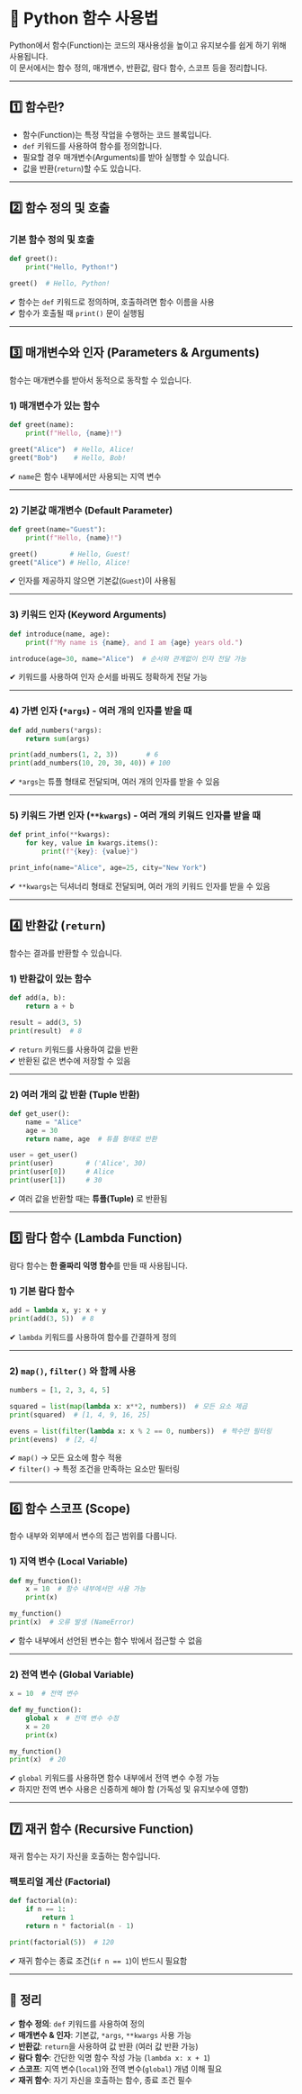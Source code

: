 # 🔲 Python 함수 사용법

Python에서 함수(Function)는 코드의 재사용성을 높이고 유지보수를 쉽게 하기 위해 사용됩니다.  
이 문서에서는 함수 정의, 매개변수, 반환값, 람다 함수, 스코프 등을 정리합니다.

---

## 1️⃣ 함수란?

- 함수(Function)는 특정 작업을 수행하는 코드 블록입니다.
- `def` 키워드를 사용하여 함수를 정의합니다.
- 필요할 경우 매개변수(Arguments)를 받아 실행할 수 있습니다.
- 값을 반환(`return`)할 수도 있습니다.

---

## 2️⃣ 함수 정의 및 호출

### 기본 함수 정의 및 호출
```python
def greet():
    print("Hello, Python!")

greet()  # Hello, Python!
```

✔ 함수는 `def` 키워드로 정의하며, 호출하려면 함수 이름을 사용  
✔ 함수가 호출될 때 `print()` 문이 실행됨  

---

## 3️⃣ 매개변수와 인자 (Parameters & Arguments)

함수는 매개변수를 받아서 동적으로 동작할 수 있습니다.

### 1) 매개변수가 있는 함수
```python
def greet(name):
    print(f"Hello, {name}!")

greet("Alice")  # Hello, Alice!
greet("Bob")    # Hello, Bob!
```

✔ `name`은 함수 내부에서만 사용되는 지역 변수  

---

### 2) 기본값 매개변수 (Default Parameter)
```python
def greet(name="Guest"):
    print(f"Hello, {name}!")

greet()        # Hello, Guest!
greet("Alice") # Hello, Alice!
```

✔ 인자를 제공하지 않으면 기본값(`Guest`)이 사용됨  

---

### 3) 키워드 인자 (Keyword Arguments)
```python
def introduce(name, age):
    print(f"My name is {name}, and I am {age} years old.")

introduce(age=30, name="Alice")  # 순서와 관계없이 인자 전달 가능
```

✔ 키워드를 사용하여 인자 순서를 바꿔도 정확하게 전달 가능  

---

### 4) 가변 인자 (`*args`) - 여러 개의 인자를 받을 때
```python
def add_numbers(*args):
    return sum(args)

print(add_numbers(1, 2, 3))       # 6
print(add_numbers(10, 20, 30, 40)) # 100
```

✔ `*args`는 튜플 형태로 전달되며, 여러 개의 인자를 받을 수 있음  

---

### 5) 키워드 가변 인자 (`**kwargs`) - 여러 개의 키워드 인자를 받을 때
```python
def print_info(**kwargs):
    for key, value in kwargs.items():
        print(f"{key}: {value}")

print_info(name="Alice", age=25, city="New York")
```

✔ `**kwargs`는 딕셔너리 형태로 전달되며, 여러 개의 키워드 인자를 받을 수 있음  

---

## 4️⃣ 반환값 (`return`)

함수는 결과를 반환할 수 있습니다.

### 1) 반환값이 있는 함수
```python
def add(a, b):
    return a + b

result = add(3, 5)
print(result)  # 8
```

✔ `return` 키워드를 사용하여 값을 반환  
✔ 반환된 값은 변수에 저장할 수 있음  

---

### 2) 여러 개의 값 반환 (Tuple 반환)
```python
def get_user():
    name = "Alice"
    age = 30
    return name, age  # 튜플 형태로 반환

user = get_user()
print(user)        # ('Alice', 30)
print(user[0])     # Alice
print(user[1])     # 30
```

✔ 여러 값을 반환할 때는 **튜플(Tuple)** 로 반환됨  

---

## 5️⃣ 람다 함수 (Lambda Function)

람다 함수는 **한 줄짜리 익명 함수**를 만들 때 사용됩니다.

### 1) 기본 람다 함수
```python
add = lambda x, y: x + y
print(add(3, 5))  # 8
```

✔ `lambda` 키워드를 사용하여 함수를 간결하게 정의  

---

### 2) `map()`, `filter()` 와 함께 사용
```python
numbers = [1, 2, 3, 4, 5]

squared = list(map(lambda x: x**2, numbers))  # 모든 요소 제곱
print(squared)  # [1, 4, 9, 16, 25]

evens = list(filter(lambda x: x % 2 == 0, numbers))  # 짝수만 필터링
print(evens)  # [2, 4]
```

✔ `map()` → 모든 요소에 함수 적용  
✔ `filter()` → 특정 조건을 만족하는 요소만 필터링  

---

## 6️⃣ 함수 스코프 (Scope)

함수 내부와 외부에서 변수의 접근 범위를 다룹니다.

### 1) 지역 변수 (Local Variable)
```python
def my_function():
    x = 10  # 함수 내부에서만 사용 가능
    print(x)

my_function()
print(x)  # 오류 발생 (NameError)
```

✔ 함수 내부에서 선언된 변수는 함수 밖에서 접근할 수 없음  

---

### 2) 전역 변수 (Global Variable)
```python
x = 10  # 전역 변수

def my_function():
    global x  # 전역 변수 수정
    x = 20
    print(x)

my_function()
print(x)  # 20
```

✔ `global` 키워드를 사용하면 함수 내부에서 전역 변수 수정 가능  
✔ 하지만 전역 변수 사용은 신중하게 해야 함 (가독성 및 유지보수에 영향)  

---

## 7️⃣ 재귀 함수 (Recursive Function)

재귀 함수는 자기 자신을 호출하는 함수입니다.

### 팩토리얼 계산 (Factorial)
```python
def factorial(n):
    if n == 1:
        return 1
    return n * factorial(n - 1)

print(factorial(5))  # 120
```

✔ 재귀 함수는 종료 조건(`if n == 1`)이 반드시 필요함  

---

## 🎯 정리

✔ **함수 정의**: `def` 키워드를 사용하여 정의  
✔ **매개변수 & 인자**: 기본값, `*args`, `**kwargs` 사용 가능  
✔ **반환값**: `return`을 사용하여 값 반환 (여러 값 반환 가능)  
✔ **람다 함수**: 간단한 익명 함수 작성 가능 (`lambda x: x + 1`)  
✔ **스코프**: 지역 변수(`local`)와 전역 변수(`global`) 개념 이해 필요  
✔ **재귀 함수**: 자기 자신을 호출하는 함수, 종료 조건 필수  
